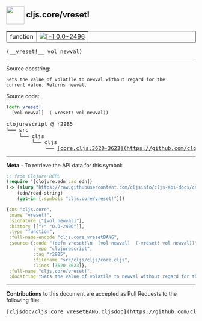## <img width="48px" valign="middle" src="http://i.imgur.com/Hi20huC.png"> cljs.core/vreset!

 <table border="1">
<tr>

<td>function</td>
<td><a href="https://github.com/cljsinfo/cljs-api-docs/tree/0.0-2496"><img valign="middle" alt="[+] 0.0-2496" src="https://img.shields.io/badge/+-0.0--2496-lightgrey.svg"></a> </td>
</tr>
</table>

 <samp>
(__vreset!__ vol newval)<br>
</samp>

---




Source docstring:

```
Sets the value of volatile to newval without regard for the
current value. Returns newval.
```

Source code:

```clj
(defn vreset!
  [vol newval]  (-vreset! vol newval))
```

 <pre>
clojurescript @ r2985
└── src
    └── cljs
        └── cljs
            └── <ins>[core.cljs:3620-3623](https://github.com/clojure/clojurescript/blob/r2985/src/cljs/cljs/core.cljs#L3620-L3623)</ins>
</pre>


---

__Meta__ - To retrieve the API data for this symbol:

```clj
;; from Clojure REPL
(require '[clojure.edn :as edn])
(-> (slurp "https://raw.githubusercontent.com/cljsinfo/cljs-api-docs/catalog/cljs-api.edn")
    (edn/read-string)
    (get-in [:symbols "cljs.core/vreset!"]))
```

```clj
{:ns "cljs.core",
 :name "vreset!",
 :signature ["[vol newval]"],
 :history [["+" "0.0-2496"]],
 :type "function",
 :full-name-encode "cljs.core_vresetBANG",
 :source {:code "(defn vreset!\n  [vol newval]  (-vreset! vol newval))",
          :repo "clojurescript",
          :tag "r2985",
          :filename "src/cljs/cljs/core.cljs",
          :lines [3620 3623]},
 :full-name "cljs.core/vreset!",
 :docstring "Sets the value of volatile to newval without regard for the\ncurrent value. Returns newval."}

```

---

__Contributions__ to this document are accepted as Pull Requests to the following file:

 <pre>
[cljsdoc/cljs.core_vresetBANG.cljsdoc](https://github.com/cljsinfo/cljs-api-docs/blob/master/cljsdoc/cljs.core_vresetBANG.cljsdoc)
</pre>

